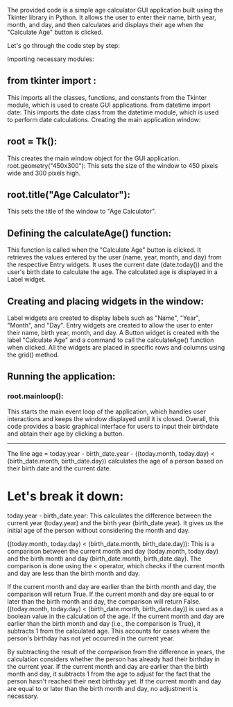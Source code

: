 The provided code is a simple age calculator GUI application built using the Tkinter library in Python. It allows the user to enter their name, birth year, month, and day, and then calculates and displays their age when the "Calculate Age" button is clicked.

Let's go through the code step by step:

Importing necessary modules:

## from tkinter import :

This imports all the classes, functions, and constants from the Tkinter module, which is used to create GUI applications.
from datetime import date: This imports the date class from the datetime module, which is used to perform date calculations.
Creating the main application window:

## root = Tk():

This creates the main window object for the GUI application.
root.geometry("450x300"): This sets the size of the window to 450 pixels wide and 300 pixels high.

## root.title("Age Calculator"):

This sets the title of the window to "Age Calculator".

## Defining the calculateAge() function:

This function is called when the "Calculate Age" button is clicked. It retrieves the values entered by the user (name, year, month, and day) from the respective Entry widgets.
It uses the current date (date.today()) and the user's birth date to calculate the age.
The calculated age is displayed in a Label widget.

## Creating and placing widgets in the window:

Label widgets are created to display labels such as "Name", "Year", "Month", and "Day".
Entry widgets are created to allow the user to enter their name, birth year, month, and day.
A Button widget is created with the label "Calculate Age" and a command to call the calculateAge() function when clicked.
All the widgets are placed in specific rows and columns using the grid() method.

## Running the application:

### root.mainloop():

This starts the main event loop of the application, which handles user interactions and keeps the window displayed until it is closed.
Overall, this code provides a basic graphical interface for users to input their birthdate and obtain their age by clicking a button.

---

The line age = today.year - birth_date.year - ((today.month, today.day) < (birth_date.month, birth_date.day)) calculates the age of a person based on their birth date and the current date.

# Let's break it down:

today.year - birth_date.year: This calculates the difference between the current year (today.year) and the birth year (birth_date.year). It gives us the initial age of the person without considering the month and day.

((today.month, today.day) < (birth_date.month, birth_date.day)): This is a comparison between the current month and day (today.month, today.day) and the birth month and day (birth_date.month, birth_date.day). The comparison is done using the < operator, which checks if the current month and day are less than the birth month and day.

If the current month and day are earlier than the birth month and day, the comparison will return True.
If the current month and day are equal to or later than the birth month and day, the comparison will return False.
((today.month, today.day) < (birth_date.month, birth_date.day)) is used as a boolean value in the calculation of the age. If the current month and day are earlier than the birth month and day (i.e., the comparison is True), it subtracts 1 from the calculated age. This accounts for cases where the person's birthday has not yet occurred in the current year.

By subtracting the result of the comparison from the difference in years, the calculation considers whether the person has already had their birthday in the current year. If the current month and day are earlier than the birth month and day, it subtracts 1 from the age to adjust for the fact that the person hasn't reached their next birthday yet. If the current month and day are equal to or later than the birth month and day, no adjustment is necessary.
